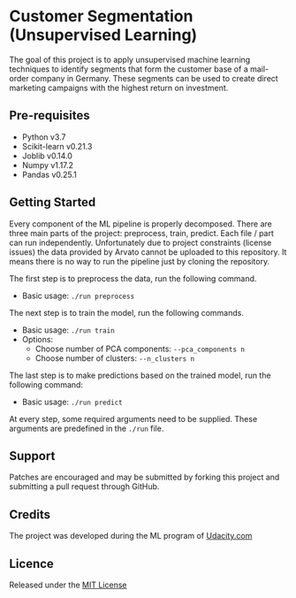 # Customer Segmentation (Unsupervised Learning)

The goal of this project is to apply unsupervised machine learning techniques to identify
segments that form the customer base of a mail-order company in Germany. These
segments can be used to create direct marketing campaigns with the highest
return on investment.

## Pre-requisites
* Python v3.7
* Scikit-learn v0.21.3
* Joblib v0.14.0
* Numpy v1.17.2
* Pandas v0.25.1


## Getting Started
Every component of the ML pipeline is properly decomposed. There are three main
parts of the project: preprocess, train, predict. Each file / part can run
independently. Unfortunately due to project constraints (license issues) the data provided by
Arvato cannot be uploaded to this repository. It means there is no way to run
the pipeline just by cloning the repository. 

The first step is to preprocess the data, run the following command. 

* Basic usage: `./run preprocess` 

The next step is to train the model, run the following commands. 

* Basic usage: `./run train` 
* Options:
  * Choose number of PCA components: `--pca_components n`
  * Choose number of clusters: `--n_clusters n`

The last step is to make predictions based on the trained model, run the following
command:

* Basic usage: `./run predict`

At every step, some required arguments need to be supplied. These arguments are predefined in
the `./run` file. 

## Support
Patches are encouraged and may be submitted by forking this project and
submitting a pull request through GitHub.

## Credits
The project was developed during the ML program of
[Udacity.com](https://www.udacity.com/)

## Licence
Released under the [MIT License](./License.md)

